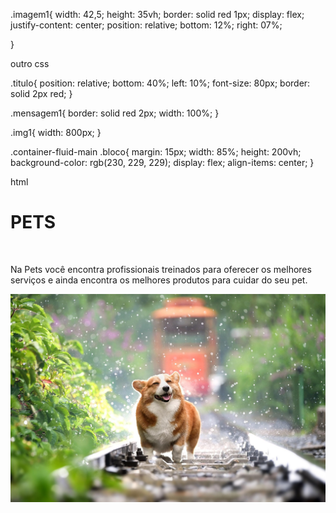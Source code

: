.imagem1{
    width: 42,5;
    height: 35vh;
    border: solid red 1px;
    display: flex;
    justify-content: center;
        position: relative;
    bottom: 12%;
    right: 07%;

}

outro css

.titulo{
    position: relative;
    bottom: 40%;
    left: 10%;
    font-size: 80px;
    border: solid 2px red;
}

.mensagem1{
    border: solid red 2px;
    width: 100%;
}

.img1{
    width: 800px;
}


.container-fluid-main .bloco{
    margin: 15px;
    width: 85%;
    height: 200vh;
    background-color: rgb(230, 229, 229);
    display: flex;
    align-items: center;
}



html


<h1 class="titulo">
        PETS
      </h1>
      <br>
      <div class="mensagem1">
        <p>
          Na Pets você encontra profissionais treinados para oferecer os melhores serviços e ainda encontra os melhores
          produtos para cuidar do seu pet.
        </p>
        <img src="/img/corgi-4415649_1280.jpg" alt="" class="img1">